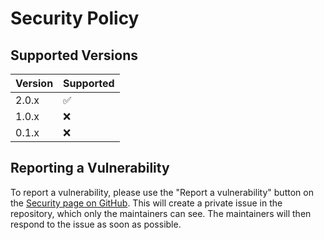 # Security Policy

## Supported Versions

| Version | Supported          |
| ------- | ------------------ |
| 2.0.x   | :white_check_mark: |
| 1.0.x   | :x:                |
| 0.1.x   | :x:                |

## Reporting a Vulnerability

To report a vulnerability, please use the "Report a vulnerability" button on the [Security page on GitHub](https://github.com/digitalartlab/expo-plugin-localization/security). This will create a private issue in the repository, which only the maintainers can see. The maintainers will then respond to the issue as soon as possible.
